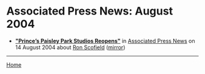 # Associated Press News: August 2004

 - [**"Prince’s Paisley Park Studios Reopens"**](https://apnews.com/91b71d73f083cbb20e06818bf1d0895f) in [Associated Press News](https://apnews.com/) on 14 August 2004 about [Ron Scofield](../../topics/ron-scofield/index.md) ([mirror](https://web.archive.org/web/*/https://apnews.com/91b71d73f083cbb20e06818bf1d0895f))

----

[Home](./)
